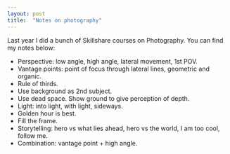 ```yaml
---
layout: post
title:  "Notes on photography"
---
```


Last year I did a bunch of Skillshare courses on Photography. You can find my notes below:
- Perspective: low angle, high angle, lateral movement, 1st POV.
- Vantage points: point of focus through lateral lines, geometric and organic.
- Rule of thirds.
- Use background as 2nd subject.
- Use dead space. Show ground to give perception of depth.
- Light: into light, with light, sideways.
- Golden hour is best.
- Fill the frame.
- Storytelling: hero vs what lies ahead, hero vs the world, I am too cool, follow me.
- Combination: vantage point + high angle.
